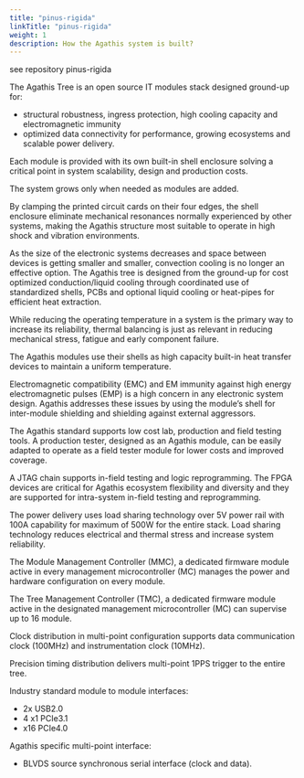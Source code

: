 ```yaml
---
title: "pinus-rigida"
linkTitle: "pinus-rigida"
weight: 1
description: How the Agathis system is built?
---
```


<!--
{{% pageinfo %}}
{{% /pageinfo %}}
-->

see repository pinus-rigida


The Agathis Tree is an open source IT modules stack designed ground-up for:
- structural robustness, ingress protection, high cooling capacity and electromagnetic immunity 
- optimized data connectivity for performance, growing ecosystems and scalable power delivery.

Each module is provided with its own built-in shell enclosure solving a critical point in system scalability,  design and production costs.

The system grows only when needed as modules are added.

By clamping the printed circuit cards on their four edges, the shell enclosure eliminate mechanical resonances normally experienced by other systems, making the Agathis structure most suitable to operate in high shock and vibration environments.

As the size of the electronic systems decreases and space between devices is getting smaller and smaller, convection cooling is no longer an effective option. The Agathis tree is designed from the ground-up for cost optimized conduction/liquid cooling through coordinated use of standardized shells, PCBs and optional liquid cooling or heat-pipes for efficient heat extraction.

While reducing the operating temperature in a system is the primary way to increase its reliability, thermal balancing is just as relevant in reducing mechanical stress, fatigue and early component failure.

The Agathis modules use their shells as high capacity built-in heat transfer devices to maintain a uniform temperature.

Electromagnetic compatibility (EMC) and EM immunity against high energy electromagnetic pulses (EMP) is a high concern in any electronic system design. Agathis addresses these issues 
by using the module’s shell for inter-module shielding and shielding against external aggressors.

The Agathis standard supports low cost lab, production and field testing tools. A production tester, designed as an Agathis module, can be easily adapted to operate as a field tester module for lower costs and improved coverage.

A JTAG chain supports in-field testing and logic reprogramming. The FPGA devices are critical for Agathis ecosystem flexibility and diversity and they are supported for intra-system in-field testing and reprogramming.

The power delivery uses load sharing technology over 5V power rail with 100A capability for maximum of 500W for the entire stack. Load sharing technology reduces electrical and thermal stress and increase system reliability.

The Module Management Controller (MMC), a dedicated firmware module active in every management microcontroller (MC) manages the power and hardware configuration on every module.

The Tree Management Controller (TMC), a dedicated firmware module active in the designated management microcontroller (MC) can supervise up to 16 module.

Clock distribution in multi-point configuration supports data communication clock (100MHz) and instrumentation clock (10MHz).

Precision timing distribution delivers multi-point 1PPS trigger to the entire tree.

Industry standard module to module interfaces: 
- 2x USB2.0
- 4 x1 PCIe3.1
- x16 PCIe4.0

Agathis specific multi-point interface: 
- BLVDS source synchronous serial interface (clock and data).

